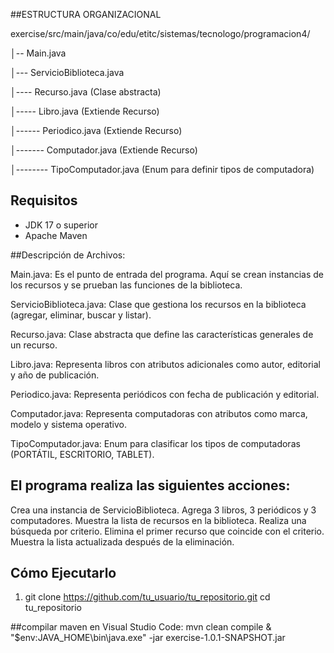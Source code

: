##ESTRUCTURA ORGANIZACIONAL

exercise/src/main/java/co/edu/etitc/sistemas/tecnologo/programacion4/

│-- Main.java

│--- ServicioBiblioteca.java

│---- Recurso.java (Clase abstracta)

│----- Libro.java (Extiende Recurso)

│------ Periodico.java (Extiende Recurso)

│------- Computador.java (Extiende Recurso)

│-------- TipoComputador.java (Enum para definir tipos de computadora)

## Requisitos

- JDK 17 o superior  
- Apache Maven 

##Descripción de Archivos:

Main.java: Es el punto de entrada del programa. Aquí se crean instancias de los recursos y se prueban las funciones de la biblioteca.

ServicioBiblioteca.java: Clase que gestiona los recursos en la biblioteca (agregar, eliminar, buscar y listar).

Recurso.java: Clase abstracta que define las características generales de un recurso.

Libro.java: Representa libros con atributos adicionales como autor, editorial y año de publicación.

Periodico.java: Representa periódicos con fecha de publicación y editorial.

Computador.java: Representa computadoras con atributos como marca, modelo y sistema operativo.

TipoComputador.java: Enum para clasificar los tipos de computadoras (PORTÁTIL, ESCRITORIO, TABLET).


## El programa realiza las siguientes acciones:

Crea una instancia de ServicioBiblioteca.
Agrega 3 libros, 3 periódicos y 3 computadores.
Muestra la lista de recursos en la biblioteca.
Realiza una búsqueda por criterio.
Elimina el primer recurso que coincide con el criterio.
Muestra la lista actualizada después de la eliminación.

## Cómo Ejecutarlo

1. git clone https://github.com/tu_usuario/tu_repositorio.git
   cd tu_repositorio

##compilar maven en Visual Studio Code: 
mvn clean compile
& "$env:JAVA_HOME\bin\java.exe" -jar exercise-1.0.1-SNAPSHOT.jar
